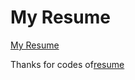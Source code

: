 My Resume
======

[My Resume](https://sxpro.github.io)

Thanks for codes of[resume](https://github.com/nuterian/resume)
